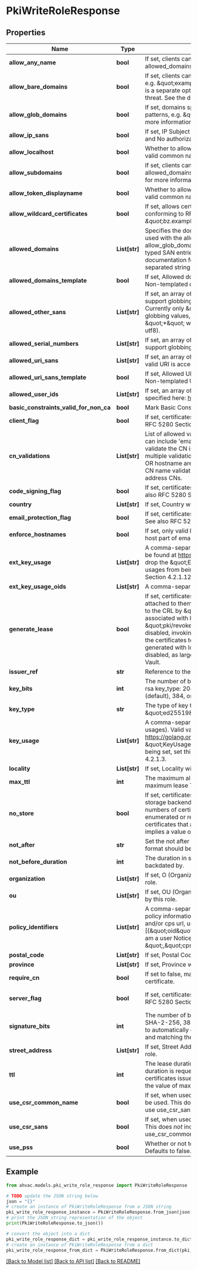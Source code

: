 # PkiWriteRoleResponse


## Properties

Name | Type | Description | Notes
------------ | ------------- | ------------- | -------------
**allow_any_name** | **bool** | If set, clients can request certificates for any domain, regardless of allowed_domains restrictions. See the documentation for more information. | [optional] 
**allow_bare_domains** | **bool** | If set, clients can request certificates for the base domains themselves, e.g. \&quot;example.com\&quot; of domains listed in allowed_domains. This is a separate option as in some cases this can be considered a security threat. See the documentation for more information. | [optional] 
**allow_glob_domains** | **bool** | If set, domains specified in allowed_domains can include shell-style glob patterns, e.g. \&quot;ftp*.example.com\&quot;. See the documentation for more information. | [optional] 
**allow_ip_sans** | **bool** | If set, IP Subject Alternative Names are allowed. Any valid IP is accepted and No authorization checking is performed. | [optional] 
**allow_localhost** | **bool** | Whether to allow \&quot;localhost\&quot; and \&quot;localdomain\&quot; as a valid common name in a request, independent of allowed_domains value. | [optional] 
**allow_subdomains** | **bool** | If set, clients can request certificates for subdomains of domains listed in allowed_domains, including wildcard subdomains. See the documentation for more information. | [optional] 
**allow_token_displayname** | **bool** | Whether to allow \&quot;localhost\&quot; and \&quot;localdomain\&quot; as a valid common name in a request, independent of allowed_domains value. | [optional] 
**allow_wildcard_certificates** | **bool** | If set, allows certificates with wildcards in the common name to be issued, conforming to RFC 6125&#39;s Section 6.4.3; e.g., \&quot;*.example.net\&quot; or \&quot;b*z.example.net\&quot;. See the documentation for more information. | [optional] 
**allowed_domains** | **List[str]** | Specifies the domains this role is allowed to issue certificates for. This is used with the allow_bare_domains, allow_subdomains, and allow_glob_domains to determine matches for the common name, DNS-typed SAN entries, and Email-typed SAN entries of certificates. See the documentation for more information. This parameter accepts a comma-separated string or list of domains. | [optional] 
**allowed_domains_template** | **bool** | If set, Allowed domains can be specified using identity template policies. Non-templated domains are also permitted. | [optional] 
**allowed_other_sans** | **List[str]** | If set, an array of allowed other names to put in SANs. These values support globbing and must be in the format &lt;oid&gt;;&lt;type&gt;:&lt;value&gt;. Currently only \&quot;utf8\&quot; is a valid type. All values, including globbing values, must use this syntax, with the exception being a single \&quot;*\&quot; which allows any OID and any value (but type must still be utf8). | [optional] 
**allowed_serial_numbers** | **List[str]** | If set, an array of allowed serial numbers to put in Subject. These values support globbing. | [optional] 
**allowed_uri_sans** | **List[str]** | If set, an array of allowed URIs for URI Subject Alternative Names. Any valid URI is accepted, these values support globbing. | [optional] 
**allowed_uri_sans_template** | **bool** | If set, Allowed URI SANs can be specified using identity template policies. Non-templated URI SANs are also permitted. | [optional] 
**allowed_user_ids** | **List[str]** | If set, an array of allowed user-ids to put in user system login name specified here: https://www.rfc-editor.org/rfc/rfc1274#section-9.3.1 | [optional] 
**basic_constraints_valid_for_non_ca** | **bool** | Mark Basic Constraints valid when issuing non-CA certificates. | [optional] 
**client_flag** | **bool** | If set, certificates are flagged for client auth use. Defaults to true. See also RFC 5280 Section 4.2.1.12. | [optional] 
**cn_validations** | **List[str]** | List of allowed validations to run against the Common Name field. Values can include &#39;email&#39; to validate the CN is a email address, &#39;hostname&#39; to validate the CN is a valid hostname (potentially including wildcards). When multiple validations are specified, these take OR semantics (either email OR hostname are allowed). The special value &#39;disabled&#39; allows disabling all CN name validations, allowing for arbitrary non-Hostname, non-Email address CNs. | [optional] 
**code_signing_flag** | **bool** | If set, certificates are flagged for code signing use. Defaults to false. See also RFC 5280 Section 4.2.1.12. | [optional] 
**country** | **List[str]** | If set, Country will be set to this value in certificates issued by this role. | [optional] 
**email_protection_flag** | **bool** | If set, certificates are flagged for email protection use. Defaults to false. See also RFC 5280 Section 4.2.1.12. | [optional] 
**enforce_hostnames** | **bool** | If set, only valid host names are allowed for CN and DNS SANs, and the host part of email addresses. Defaults to true. | [optional] 
**ext_key_usage** | **List[str]** | A comma-separated string or list of extended key usages. Valid values can be found at https://golang.org/pkg/crypto/x509/#ExtKeyUsage -- simply drop the \&quot;ExtKeyUsage\&quot; part of the name. To remove all key usages from being set, set this value to an empty list. See also RFC 5280 Section 4.2.1.12. | [optional] 
**ext_key_usage_oids** | **List[str]** | A comma-separated string or list of extended key usage oids. | [optional] 
**generate_lease** | **bool** | If set, certificates issued/signed against this role will have Vault leases attached to them. Defaults to \&quot;false\&quot;. Certificates can be added to the CRL by \&quot;vault revoke &lt;lease_id&gt;\&quot; when certificates are associated with leases. It can also be done using the \&quot;pki/revoke\&quot; endpoint. However, when lease generation is disabled, invoking \&quot;pki/revoke\&quot; would be the only way to add the certificates to the CRL. When large number of certificates are generated with long lifetimes, it is recommended that lease generation be disabled, as large amount of leases adversely affect the startup time of Vault. | [optional] 
**issuer_ref** | **str** | Reference to the issuer used to sign requests serviced by this role. | [optional] 
**key_bits** | **int** | The number of bits to use. Allowed values are 0 (universal default); with rsa key_type: 2048 (default), 3072, or 4096; with ec key_type: 224, 256 (default), 384, or 521; ignored with ed25519. | [optional] 
**key_type** | **str** | The type of key to use; defaults to RSA. \&quot;rsa\&quot; \&quot;ec\&quot;, \&quot;ed25519\&quot; and \&quot;any\&quot; are the only valid values. | [optional] 
**key_usage** | **List[str]** | A comma-separated string or list of key usages (not extended key usages). Valid values can be found at https://golang.org/pkg/crypto/x509/#KeyUsage -- simply drop the \&quot;KeyUsage\&quot; part of the name. To remove all key usages from being set, set this value to an empty list. See also RFC 5280 Section 4.2.1.3. | [optional] 
**locality** | **List[str]** | If set, Locality will be set to this value in certificates issued by this role. | [optional] 
**max_ttl** | **int** | The maximum allowed lease duration. If not set, defaults to the system maximum lease TTL. | [optional] 
**no_store** | **bool** | If set, certificates issued/signed against this role will not be stored in the storage backend. This can improve performance when issuing large numbers of certificates. However, certificates issued in this way cannot be enumerated or revoked, so this option is recommended only for certificates that are non-sensitive, or extremely short-lived. This option implies a value of \&quot;false\&quot; for \&quot;generate_lease\&quot;. | [optional] 
**not_after** | **str** | Set the not after field of the certificate with specified date value. The value format should be given in UTC format YYYY-MM-ddTHH:MM:SSZ. | [optional] 
**not_before_duration** | **int** | The duration in seconds before now which the certificate needs to be backdated by. | [optional] 
**organization** | **List[str]** | If set, O (Organization) will be set to this value in certificates issued by this role. | [optional] 
**ou** | **List[str]** | If set, OU (OrganizationalUnit) will be set to this value in certificates issued by this role. | [optional] 
**policy_identifiers** | **List[str]** | A comma-separated string or list of policy OIDs, or a JSON list of qualified policy information, which must include an oid, and may include a notice and/or cps url, using the form [{\&quot;oid\&quot;&#x3D;\&quot;1.3.6.1.4.1.7.8\&quot;,\&quot;notice\&quot;&#x3D;\&quot;I am a user Notice\&quot;}, {\&quot;oid\&quot;&#x3D;\&quot;1.3.6.1.4.1.44947.1.2.4 \&quot;,\&quot;cps\&quot;&#x3D;\&quot;https://example.com\&quot;}]. | [optional] 
**postal_code** | **List[str]** | If set, Postal Code will be set to this value in certificates issued by this role. | [optional] 
**province** | **List[str]** | If set, Province will be set to this value in certificates issued by this role. | [optional] 
**require_cn** | **bool** | If set to false, makes the &#39;common_name&#39; field optional while generating a certificate. | [optional] 
**server_flag** | **bool** | If set, certificates are flagged for server auth use. Defaults to true. See also RFC 5280 Section 4.2.1.12. | [optional] [default to True]
**signature_bits** | **int** | The number of bits to use in the signature algorithm; accepts 256 for SHA-2-256, 384 for SHA-2-384, and 512 for SHA-2-512. Defaults to 0 to automatically detect based on key length (SHA-2-256 for RSA keys, and matching the curve size for NIST P-Curves). | [optional] 
**street_address** | **List[str]** | If set, Street Address will be set to this value in certificates issued by this role. | [optional] 
**ttl** | **int** | The lease duration (validity period of the certificate) if no specific lease duration is requested. The lease duration controls the expiration of certificates issued by this backend. Defaults to the system default value or the value of max_ttl, whichever is shorter. | [optional] 
**use_csr_common_name** | **bool** | If set, when used with a signing profile, the common name in the CSR will be used. This does *not* include any requested Subject Alternative Names; use use_csr_sans for that. Defaults to true. | [optional] 
**use_csr_sans** | **bool** | If set, when used with a signing profile, the SANs in the CSR will be used. This does *not* include the Common Name (cn); use use_csr_common_name for that. Defaults to true. | [optional] 
**use_pss** | **bool** | Whether or not to use PSS signatures when using a RSA key-type issuer. Defaults to false. | [optional] 

## Example

```python
from ahvac.models.pki_write_role_response import PkiWriteRoleResponse

# TODO update the JSON string below
json = "{}"
# create an instance of PkiWriteRoleResponse from a JSON string
pki_write_role_response_instance = PkiWriteRoleResponse.from_json(json)
# print the JSON string representation of the object
print(PkiWriteRoleResponse.to_json())

# convert the object into a dict
pki_write_role_response_dict = pki_write_role_response_instance.to_dict()
# create an instance of PkiWriteRoleResponse from a dict
pki_write_role_response_from_dict = PkiWriteRoleResponse.from_dict(pki_write_role_response_dict)
```
[[Back to Model list]](../README.md#documentation-for-models) [[Back to API list]](../README.md#documentation-for-api-endpoints) [[Back to README]](../README.md)


